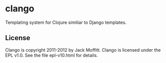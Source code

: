 # clango

Templating system for Clojure similiar to Django templates.

## License

Clango is copyright 2011-2012 by Jack Moffitt. Clango is licensed
under the EPL v1.0. See the file epl-v10.html for details.
